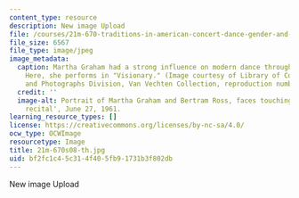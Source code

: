```yaml
---
content_type: resource
description: New image Upload
file: /courses/21m-670-traditions-in-american-concert-dance-gender-and-autobiography-spring-2008/bf2fc1c45c314f405fb91731b3f802db_21m-670s08-th.jpg
file_size: 6567
file_type: image/jpeg
image_metadata:
  caption: Martha Graham had a strong influence on modern dance through her choreography.
    Here, she performs in "Visionary." (Image courtesy of Library of Congress, Prints
    and Photographs Division, Van Vechten Collection, reproduction number LC-USZ62-106859.)
  credit: ''
  image-alt: Portrait of Martha Graham and Bertram Ross, faces touching, in 'Visionary
    recital', June 27, 1961.
learning_resource_types: []
license: https://creativecommons.org/licenses/by-nc-sa/4.0/
ocw_type: OCWImage
resourcetype: Image
title: 21m-670s08-th.jpg
uid: bf2fc1c4-5c31-4f40-5fb9-1731b3f802db
---
```

New image Upload